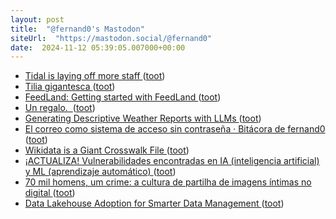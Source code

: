 ```yaml
---
layout: post
title:  "@fernand0's Mastodon"
siteUrl:  "https://mastodon.social/@fernand0"
date:  2024-11-12 05:39:05.007000+00:00
---
```

*  [Tidal is laying off more staff ](https://www.theverge.com/2024/10/31/24284801/tidal-jack-dorsey-layoffs-repor) ([toot](https://mastodon.social/@fernand0/113468371435923149))
*  [Tilia gigantesca ](https://www.flickr.com/photos/fernand0/54123029398) ([toot](https://mastodon.social/@fernand0/113467664366270114))
*  [FeedLand: Getting started with FeedLand ](https://docs.feedland.com/gettingstarted.m) ([toot](https://mastodon.social/@fernand0/113467562844932338))
*  [Un regalo.  ](https://avecesunafoto.wordpress.com/2024/11/11/un-regalo-2) ([toot](https://mastodon.social/@fernand0/113465736464959981))
*  [Generating Descriptive Weather Reports with LLMs ](https://www.dbreunig.com/2024/10/29/generating-descriptive-weather-forecasts-with-llms.htm) ([toot](https://mastodon.social/@fernand0/113465632870142290))
*  [El correo como sistema de acceso sin contraseña · Bitácora de fernand0 ](http://blog.elmundoesimperfecto.com/2024/11/11/nuevas-tendencias-autenticacion) ([toot](https://mastodon.social/@fernand0/113465534121314828))
*  [Wikidata is a Giant Crosswalk File ](https://www.dbreunig.com/2024/10/04/wikidata-is-a-giant-crosswalk-file.htm) ([toot](https://mastodon.social/@fernand0/113465487289510215))
*  [¡ACTUALIZA! Vulnerabilidades encontradas en IA (inteligencia artificial) y ML (aprendizaje automático) ](https://unaaldia.hispasec.com/2024/10/descubren-graves-vulnerabilidades-en-ia-y-ml-protege-tus-sistemas-ahora.htm) ([toot](https://mastodon.social/@fernand0/113465306244906812))
*  [70 mil homens, um crime: a cultura de partilha de imagens íntimas no digital ](https://www.publico.pt/2024/10/27/p3/cronica/70-mil-homens-crime-cultura-partilha-imagens-intimas-digital-210943) ([toot](https://mastodon.social/@fernand0/113465109462027321))
*  [Data Lakehouse Adoption for Smarter Data Management ](https://thedatascientist.com/data-lakehouse-adoption-for-smarter-data-management) ([toot](https://mastodon.social/@fernand0/113464295109424626))
